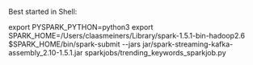 Best started in Shell:

export PYSPARK_PYTHON=python3
export SPARK_HOME=/Users/claasmeiners/Library/spark-1.5.1-bin-hadoop2.6
$SPARK_HOME/bin/spark-submit --jars jar/spark-streaming-kafka-assembly_2.10-1.5.1.jar sparkjobs/trending_keywords_sparkjob.py
